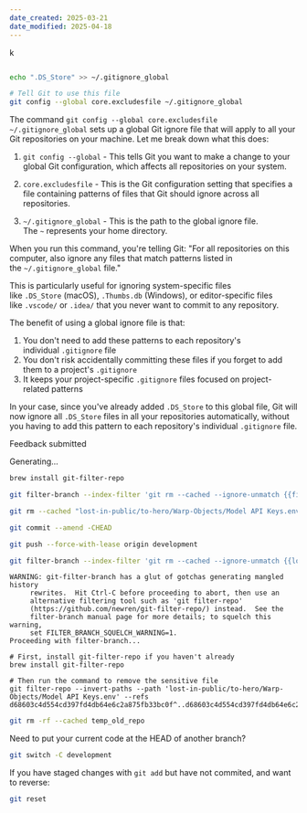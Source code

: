 ```yaml
---
date_created: 2025-03-21
date_modified: 2025-04-18
---
```

k
```bash

echo ".DS_Store" >> ~/.gitignore_global

# Tell Git to use this file 
git config --global core.excludesfile ~/.gitignore_global
```

The command `git config --global core.excludesfile ~/.gitignore_global` sets up a global Git ignore file that will apply to all your Git repositories on your machine. Let me break down what this does:

1. `git config --global` - This tells Git you want to make a change to your global Git configuration, which affects all repositories on your system.
    
2. `core.excludesfile` - This is the Git configuration setting that specifies a file containing patterns of files that Git should ignore across all repositories.
    
3. `~/.gitignore_global` - This is the path to the global ignore file. The `~` represents your home directory.
    

When you run this command, you're telling Git: "For all repositories on this computer, also ignore any files that match patterns listed in the `~/.gitignore_global` file."

This is particularly useful for ignoring system-specific files like `.DS_Store` (macOS), `.Thumbs.db` (Windows), or editor-specific files like `.vscode/` or `.idea/` that you never want to commit to any repository.

The benefit of using a global ignore file is that:

1. You don't need to add these patterns to each repository's individual `.gitignore` file
2. You don't risk accidentally committing these files if you forget to add them to a project's `.gitignore`
3. It keeps your project-specific `.gitignore` files focused on project-related patterns

In your case, since you've already added `.DS_Store` to this global file, Git will now ignore all `.DS_Store` files in all your repositories automatically, without you having to add this pattern to each repository's individual `.gitignore` file.

Feedback submitted

Generating...

```bash
brew install git-filter-repo
```

```bash
git filter-branch --index-filter 'git rm --cached --ignore-unmatch {{file_path}}' {{commit_hash}}^..{{commit_hash}}
```

```bash
git rm --cached "lost-in-public/to-hero/Warp-Objects/Model API Keys.env"
```

```bash
git commit --amend -CHEAD
```

```bash
git push --force-with-lease origin development
```


```bash
git filter-branch --index-filter 'git rm --cached --ignore-unmatch {{lost-in-public/to-hero/Warp-Objects/Model API Keys.env}}' {{d68603c4d554cd397fd4db64e6c2a875fb33bc0f}}^..{{d68603c4d554cd397fd4db64e6c2a875fb33bc0f}}
```

```
WARNING: git-filter-branch has a glut of gotchas generating mangled history
	 rewrites.  Hit Ctrl-C before proceeding to abort, then use an
	 alternative filtering tool such as 'git filter-repo'
	 (https://github.com/newren/git-filter-repo/) instead.  See the
	 filter-branch manual page for more details; to squelch this warning,
	 set FILTER_BRANCH_SQUELCH_WARNING=1.
Proceeding with filter-branch...
```

```
# First, install git-filter-repo if you haven't already
brew install git-filter-repo

# Then run the command to remove the sensitive file
git filter-repo --invert-paths --path 'lost-in-public/to-hero/Warp-Objects/Model API Keys.env' --refs d68603c4d554cd397fd4db64e6c2a875fb33bc0f^..d68603c4d554cd397fd4db64e6c2a875fb33bc0f
```

```bash
git rm -rf --cached temp_old_repo
```


Need to put your current code at the HEAD of another branch? 

```bash
git switch -C development
```

If you have staged changes with `git add` but have not commited, and want to reverse:
```bash
git reset
```